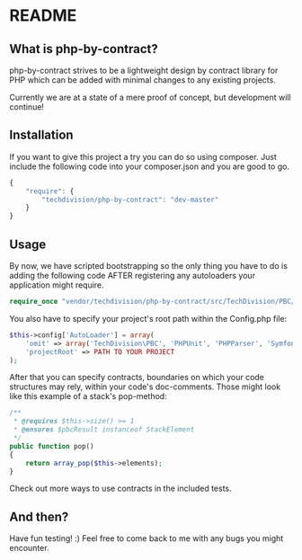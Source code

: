 README
===============

What is php-by-contract?
-----------------

php-by-contract strives to be a lightweight design by contract library for PHP which can be added with minimal changes
to any existing projects.

Currently we are at a state of a mere proof of concept, but development will continue!


Installation
-----------------

If you want to give this project a try you can do so using composer.
Just include the following code into your composer.json and you are good to go.

```js
{
    "require": {
        "techdivision/php-by-contract": "dev-master"
    }
}
```

Usage
-----------------

By now, we have scripted bootstrapping so the only thing you have to do is adding the following code AFTER registering any
autoloaders your application might require.

```php
require_once "vendor/techdivision/php-by-contract/src/TechDivision/PBC/Bootstrap.php";
```

You also have to specify your project's root path within the Config.php file:
```php
$this->config['AutoLoader'] = array(
    'omit' => array('TechDivision\PBC', 'PHPUnit', 'PHPParser', 'Symfony\Component', 'Psr\Log'),
    'projectRoot' => PATH TO YOUR PROJECT
);
```

After that you can specify contracts, boundaries on which your code structures may rely, within your code's doc-comments.
Those might look like this example of a stack's pop-method:

```php
/**
 * @requires $this->size() >= 1
 * @ensures $pbcResult instanceof StackElement
 */
public function pop()
{
    return array_pop($this->elements);
}
```

Check out more ways to use contracts in the included tests.

And then?
-----------------

Have fun testing! :)
Feel free to come back to me with any bugs you might encounter.